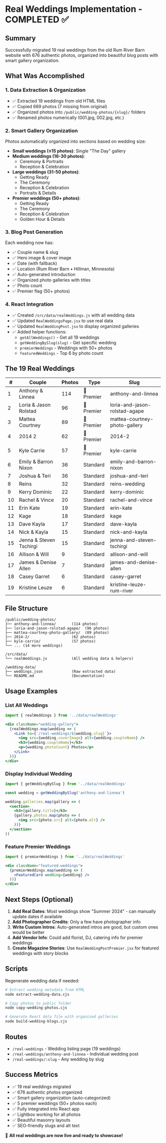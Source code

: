 # Real Weddings Implementation - COMPLETED ✅

## Summary

Successfully migrated 19 real weddings from the old Rum River Barn website with 676 authentic photos, organized into beautiful blog posts with smart gallery organization.

## What Was Accomplished

### 1. Data Extraction & Organization
- ✅ Extracted 19 weddings from old HTML files
- ✅ Copied 669 photos (7 missing from original)
- ✅ Organized photos into `/public/wedding-photos/{slug}/` folders
- ✅ Renamed photos numerically (001.jpg, 002.jpg, etc.)

### 2. Smart Gallery Organization
Photos automatically organized into sections based on wedding size:
- **Small weddings (≤15 photos)**: Single "The Day" gallery
- **Medium weddings (16-30 photos)**:
  - Ceremony & Portraits
  - Reception & Celebration
- **Large weddings (31-50 photos)**:
  - Getting Ready
  - The Ceremony
  - Reception & Celebration
  - Portraits & Details
- **Premier weddings (50+ photos)**:
  - Getting Ready
  - The Ceremony
  - Reception & Celebration
  - Golden Hour & Details

### 3. Blog Post Generation
Each wedding now has:
- ✅ Couple name & slug
- ✅ Hero image & cover image
- ✅ Date (with fallback)
- ✅ Location (Rum River Barn • Hillman, Minnesota)
- ✅ Auto-generated introduction
- ✅ Organized photo galleries with titles
- ✅ Photo count
- ✅ Premier flag (50+ photos)

### 4. React Integration
- ✅ Created `/src/data/realWeddings.js` with all wedding data
- ✅ Updated `RealWeddingsPage.jsx` to use real data
- ✅ Updated `RealWeddingPost.jsx` to display organized galleries
- ✅ Added helper functions:
  - `getAllWeddings()` - Get all 19 weddings
  - `getWeddingBySlug(slug)` - Get specific wedding
  - `premierWeddings` - Weddings with 50+ photos
  - `featuredWeddings` - Top 6 by photo count

## The 19 Real Weddings

| # | Couple | Photos | Type | Slug |
|---|--------|--------|------|------|
| 1 | Anthony & Linnea | 114 | 🌟 Premier | anthony-and-linnea |
| 2 | Loria & Jason Rolstad | 96 | 🌟 Premier | loria-and-jason-rolstad-agape |
| 3 | Mattea Courtney | 89 | 🌟 Premier | mattea-courtney-photo-gallery |
| 4 | 2014 2 | 62 | 🌟 Premier | 2014-2 |
| 5 | Kyle Carrie | 57 | 🌟 Premier | kyle-carrie |
| 6 | Emily & Barron Nixon | 36 | Standard | emily-and-barron-nixon |
| 7 | Joshua & Teri | 36 | Standard | joshua-and-teri |
| 8 | Reins | 32 | Standard | reins-wedding |
| 9 | Kerry Dominic | 22 | Standard | kerry-dominic |
| 10 | Rachel & Vince | 20 | Standard | rachel-and-vince |
| 11 | Erin Kate | 19 | Standard | erin-kate |
| 12 | Kage | 18 | Standard | kage |
| 13 | Dave Kayla | 17 | Standard | dave-kayla |
| 14 | Nick & Kayla | 15 | Standard | nick-and-kayla |
| 15 | Jenna & Steven Tschirgi | 15 | Standard | jenna-and-steven-tschirgi |
| 16 | Allison & Will | 9 | Standard | allison-and-will |
| 17 | James & Denise Allen | 7 | Standard | james-and-denise-allen |
| 18 | Casey Garret | 6 | Standard | casey-garret |
| 19 | Kristine Leuze | 6 | Standard | kristine-leuze-rum-river |

## File Structure

```
/public/wedding-photos/
├── anthony-and-linnea/       (114 photos)
├── loria-and-jason-rolstad-agape/  (96 photos)
├── mattea-courtney-photo-gallery/  (89 photos)
├── 2014-2/                   (62 photos)
├── kyle-carrie/              (57 photos)
└── ... (14 more weddings)

/src/data/
└── realWeddings.js           (All wedding data & helpers)

/wedding-data/
├── weddings.json             (Raw extracted data)
└── README.md                 (Documentation)
```

## Usage Examples

### List All Weddings
```jsx
import { realWeddings } from '../data/realWeddings'

<div className="wedding-gallery">
  {realWeddings.map(wedding => (
    <Link to={`/real-weddings/${wedding.slug}`}>
      <img src={wedding.coverImage} alt={wedding.coupleName} />
      <h3>{wedding.coupleName}</h3>
      <p>{wedding.photoCount} Photos</p>
    </Link>
  ))}
</div>
```

### Display Individual Wedding
```jsx
import { getWeddingBySlug } from '../data/realWeddings'

const wedding = getWeddingBySlug('anthony-and-linnea')

wedding.galleries.map(gallery => (
  <section>
    <h3>{gallery.title}</h3>
    {gallery.photos.map(photo => (
      <img src={photo.src} alt={photo.alt} />
    ))}
  </section>
))
```

### Feature Premier Weddings
```jsx
import { premierWeddings } from '../data/realWeddings'

<div className="featured-weddings">
  {premierWeddings.map(wedding => (
    <FeaturedCard wedding={wedding} />
  ))}
</div>
```

## Next Steps (Optional)

1. **Add Real Dates**: Most weddings show "Summer 2024" - can manually update dates if available
2. **Add Photographer Credits**: Only a few have photographer info
3. **Write Custom Intros**: Auto-generated intros are good, but custom ones would be better
4. **Add Vendor Info**: Could add florist, DJ, catering info for premier weddings
5. **Create Magazine Stories**: Use `RealWeddingPostPremier.jsx` for featured weddings with story blocks

## Scripts

Regenerate wedding data if needed:
```bash
# Extract wedding metadata from HTML
node extract-wedding-data.cjs

# Copy photos to public folder
node copy-wedding-photos.cjs

# Generate React data file with organized galleries
node build-wedding-blogs.cjs
```

## Routes

- `/real-weddings` - Wedding listing page (19 weddings)
- `/real-weddings/anthony-and-linnea` - Individual wedding post
- `/real-weddings/:slug` - Any wedding by slug

## Success Metrics

- ✅ 19 real weddings migrated
- ✅ 676 authentic photos organized
- ✅ Smart gallery organization (auto-categorized)
- ✅ 5 premier weddings (50+ photos each)
- ✅ Fully integrated into React app
- ✅ Lightbox working for all photos
- ✅ Beautiful masonry layouts
- ✅ SEO-friendly slugs and alt text

🎉 **All real weddings are now live and ready to showcase!**
